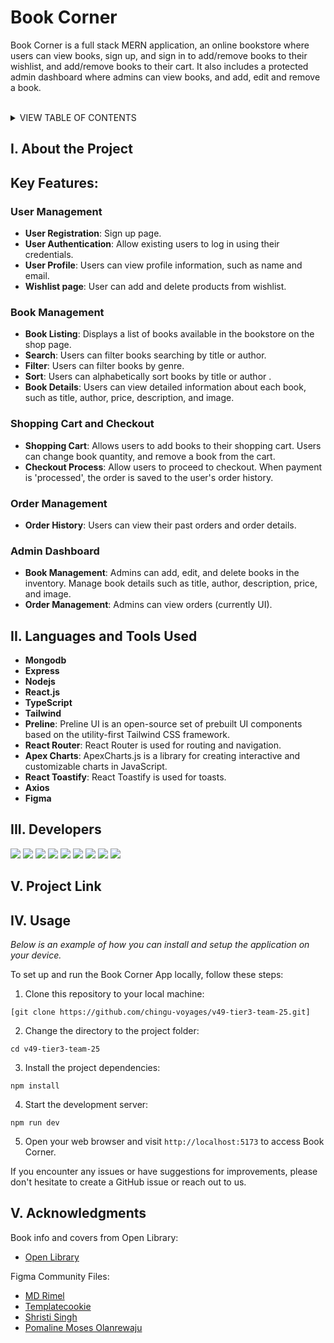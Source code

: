 <h1 id="readme-top">Book Corner</h1>

<p class="header">Book Corner is a full stack MERN application, an online bookstore where users can view books, sign up, and sign in to add/remove books to their wishlist, and add/remove books to their cart. It also includes a protected admin dashboard where admins can view books, and add, edit and remove a book.</p>

</br>

<details>
  <summary>VIEW TABLE OF CONTENTS</summary>
  <ol type="I">
    <li><a href="#about">About the Project</a></li>
    <li><a href="#languages">Technologies Used</a></li>
    <li><a href="#developers">Developers</a></li>
    <li><a href="#project-link">Project Link</a></li>
    <li><a href="#usage">Usage</a></li>
    <li><a href="#acknowledgments">Acknowledgments</a></li>
  </ol>
</details>

<h2 id="about">I. About the Project</h2>

## Key Features:

### User Management

- **User Registration**: Sign up page.
- **User Authentication**: Allow existing users to log in using their credentials.
- **User Profile**: Users can view profile information, such as name and email.
- **Wishlist page**: User can add and delete products from wishlist.

### Book Management

- **Book Listing**: Displays a list of books available in the bookstore on the shop page.
- **Search**: Users can filter books searching by title or author.
- **Filter**: Users can filter books by genre.
- **Sort**: Users can alphabetically sort books by title or author .
- **Book Details**: Users can view detailed information about each book, such as title, author, price, description, and image.

### Shopping Cart and Checkout

- **Shopping Cart**: Allows users to add books to their shopping cart. Users can change book quantity, and remove a book from the cart.
- **Checkout Process**: Allow users to proceed to checkout. When payment is 'processed', the order is saved to the user's order history.

### Order Management

- **Order History**: Users can view their past orders and order details.

### Admin Dashboard

- **Book Management**: Admins can add, edit, and delete books in the inventory. Manage book details such as title, author, description, price, and image.
- **Order Management**: Admins can view orders (currently UI).

<h2 id="languages">II. Languages and Tools Used</h2>

- **Mongodb**
- **Express**
- **Nodejs**
- **React.js**
- **TypeScript**
- **Tailwind**
- **Preline**: Preline UI is an open-source set of prebuilt UI components based on the utility-first Tailwind CSS framework.
- **React Router**: React Router is used for routing and navigation.
- **Apex Charts**: ApexCharts.js is a library for creating interactive and customizable charts in JavaScript.
- **React Toastify**: React Toastify is used for toasts.
- **Axios**
- **Figma**

<h2 id="developers">III. Developers</h2>
<a href="https://github.com/dickymr"><img src="https://img.shields.io/badge/dickymr-%23121011.svg?&style=for-the-badge&logo=github&logoColor=white"></a> <a href="https://www.linkedin.com/in/dickymr"><img src="https://img.shields.io/badge/dickymr-0077B5?style=for-the-badge&logo=linkedin&logoColor=white"></a> <a href="https://github.com/atmaxstar"><img src="https://img.shields.io/badge/Ivor-%23121011.svg?&style=for-the-badge&logo=github&logoColor=white"></a> <a href="https://www.linkedin.com/in/atsutoshi"><img src="https://img.shields.io/badge/Ivor-0077B5?style=for-the-badge&logo=linkedin&logoColor=white"></a> <a href="https://github.com/jeisaRaja"><img src="https://img.shields.io/badge/Jeisa-%23121011.svg?&style=for-the-badge&logo=github&logoColor=white"></a> <a href="https://www.linkedin.com/in/jeisatarigan/"><img src="https://img.shields.io/badge/jeisa-0077B5?style=for-the-badge&logo=linkedin&logoColor=white"></a> <a href="https://github.com/jessabc"><img src="https://img.shields.io/badge/jessabc-%23121011.svg?&style=for-the-badge&logo=github&logoColor=white"></a> <a href="https://github.com/ShehrozAkbar"><img src="https://img.shields.io/badge/shehroz-%23121011.svg?&style=for-the-badge&logo=github&logoColor=white"></a> <a href="https://www.linkedin.com/in/shehrozakbar"><img src="https://img.shields.io/badge/shehroz-0077B5?style=for-the-badge&logo=linkedin&logoColor=white"></a>

<h2 id="project-link">V. Project Link</h2>

<h2 id="usage">IV. Usage</h2>

_Below is an example of how you can install and setup the application on your device._

To set up and run the Book Corner App locally, follow these steps:

1. Clone this repository to your local machine:

```
[git clone https://github.com/chingu-voyages/v49-tier3-team-25.git]
```

2. Change the directory to the project folder:

```
cd v49-tier3-team-25
```

3. Install the project dependencies:

```
npm install
```

4. Start the development server:

```
npm run dev
```

5. Open your web browser and visit `http://localhost:5173` to access Book Corner.


If you encounter any issues or have suggestions for improvements, please don't hesitate to create a GitHub issue or reach out to us.


<h2 id="pages">V. Acknowledgments</h2>

Book info and covers from Open Library:
- [Open Library](https://openlibrary.org/dev/docs/api/covers)
   
Figma Community Files:
- [MD Rimel](https://www.figma.com/community/file/1219312065205187851)
- [Templatecookie](https://www.figma.com/community/file/1271751279140741643/clicon-ecommerce-marketplace-website-figma-template-community?searchSessionId=lw5puqu4-tt7lc69ffa)
- [Shristi Singh](https://www.figma.com/community/file/1307034280604606485/admin-dashboard-e-commerce-design)
- [Pomaline Moses Olanrewaju](https://www.figma.com/community/file/1232451162003418746/evaly-e-commerce-dashboard)

   
          

